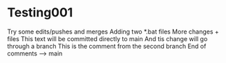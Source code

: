 # Testing001
Try some edits/pushes and merges
Adding two *.bat files
More changes + files
This text will be committed directly to main
And tis change will go through a branch
This is the comment from the second branch
End of comments --> main